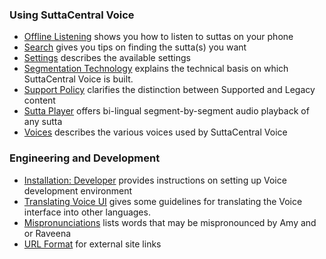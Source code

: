 ### Using SuttaCentral Voice
* [Offline Listening](https://github.com/sc-voice/sc-voice/wiki/Offline-Listening) shows you how to listen to suttas on your phone
* [Search](https://github.com/sc-voice/sc-voice/wiki/Search) gives you tips on finding the sutta(s) you want
* [Settings](https://github.com/sc-voice/sc-voice/wiki/Settings) describes the available settings
* [Segmentation Technology](https://github.com/sc-voice/sc-voice/wiki/Segmentation-Technology) explains the technical basis on which SuttaCentral Voice is built.
* [Support Policy](https://github.com/sc-voice/sc-voice/wiki/Support-Policy) clarifies the distinction between Supported and Legacy content
* [Sutta Player](https://github.com/sc-voice/sc-voice/wiki/Sutta-Player) offers bi-lingual segment-by-segment audio playback of any sutta
* [Voices](https://github.com/sc-voice/sc-voice/wiki/Voices) describes the various voices used by SuttaCentral Voice

### Engineering and Development
* [Installation: Developer](https://github.com/sc-voice/sc-voice/wiki/Installation:-Developer) provides instructions on setting up Voice development environment
* [Translating Voice UI](https://github.com/sc-voice/sc-voice/wiki/Translating-Voice-UI) gives some guidelines for translating the Voice interface into other languages.
* [Mispronunciations](https://github.com/sc-voice/sc-voice/wiki/Mispronunciations) lists words that may be mispronounced by Amy and or Raveena
* [URL Format](https://github.com/sc-voice/sc-voice/wiki/URL-Format) for external site links
